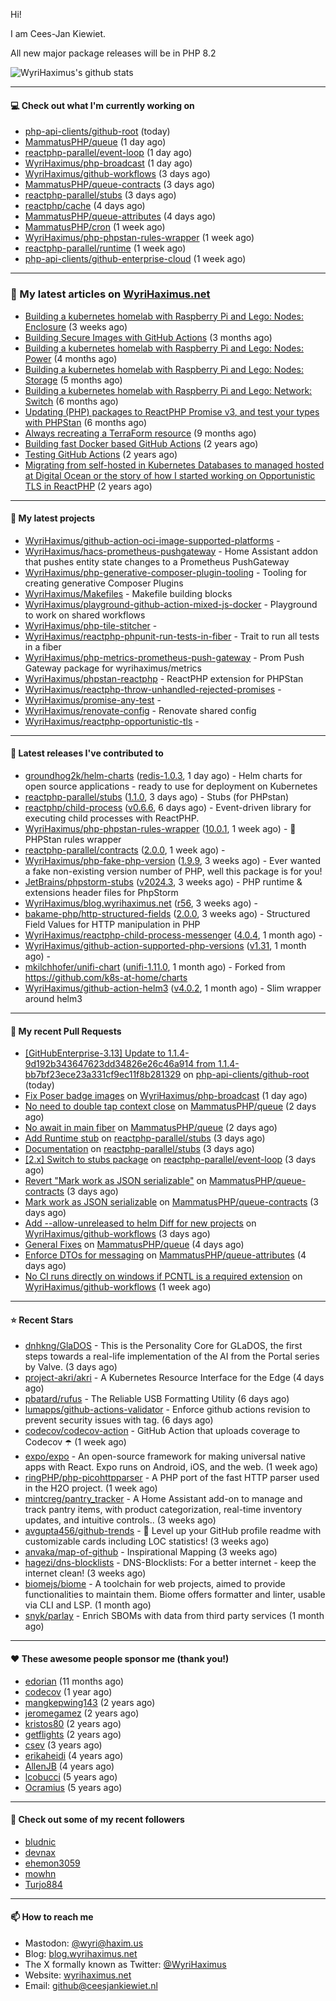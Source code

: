 Hi!

I am Cees-Jan Kiewiet.

All new major package releases will be in PHP 8.2

![WyriHaximus's github stats](https://github-readme-stats.vercel.app/api?username=WyriHaximus&show_icons=true)

---

#### 💻 Check out what I'm currently working on

- [php-api-clients/github-root](https://github.com/php-api-clients/github-root) (today)
- [MammatusPHP/queue](https://github.com/MammatusPHP/queue) (1 day ago)
- [reactphp-parallel/event-loop](https://github.com/reactphp-parallel/event-loop) (1 day ago)
- [WyriHaximus/php-broadcast](https://github.com/WyriHaximus/php-broadcast) (1 day ago)
- [WyriHaximus/github-workflows](https://github.com/WyriHaximus/github-workflows) (3 days ago)
- [MammatusPHP/queue-contracts](https://github.com/MammatusPHP/queue-contracts) (3 days ago)
- [reactphp-parallel/stubs](https://github.com/reactphp-parallel/stubs) (3 days ago)
- [reactphp/cache](https://github.com/reactphp/cache) (4 days ago)
- [MammatusPHP/queue-attributes](https://github.com/MammatusPHP/queue-attributes) (4 days ago)
- [MammatusPHP/cron](https://github.com/MammatusPHP/cron) (1 week ago)
- [WyriHaximus/php-phpstan-rules-wrapper](https://github.com/WyriHaximus/php-phpstan-rules-wrapper) (1 week ago)
- [reactphp-parallel/runtime](https://github.com/reactphp-parallel/runtime) (1 week ago)
- [php-api-clients/github-enterprise-cloud](https://github.com/php-api-clients/github-enterprise-cloud) (1 week ago)

---

### 📜 My latest articles on [WyriHaximus.net](https://blog.wyrihaximus.net/)

- [Building a kubernetes homelab with Raspberry Pi and Lego: Nodes: Enclosure](https://blog.wyrihaximus.net/2024/12/building-a-kubernetes-homelab-with-raspberry-pies-and-lego-nodes-enclosure/) (3 weeks ago)
- [Building Secure Images with GitHub Actions](https://blog.wyrihaximus.net/2024/10/building-secure-images-with-github-actions/) (3 months ago)
- [Building a kubernetes homelab with Raspberry Pi and Lego: Nodes: Power](https://blog.wyrihaximus.net/2024/09/building-a-kubernetes-homelab-with-raspberry-pies-and-lego-nodes-power/) (4 months ago)
- [Building a kubernetes homelab with Raspberry Pi and Lego: Nodes: Storage](https://blog.wyrihaximus.net/2024/08/building-a-kubernetes-homelab-with-raspberry-pies-and-lego-nodes-storage/) (5 months ago)
- [Building a kubernetes homelab with Raspberry Pi and Lego: Network: Switch](https://blog.wyrihaximus.net/2024/07/building-a-kubernetes-homelab-with-raspberry-pies-and-lego-network-switch/) (6 months ago)
- [Updating (PHP) packages to ReactPHP Promise v3, and test your types with PHPStan](https://blog.wyrihaximus.net/2024/06/updating-php-packages-to-reactphp-promise-v3--and-test-your-types-with-phpstan/) (6 months ago)
- [Always recreating a TerraForm resource](https://blog.wyrihaximus.net/2024/04/always-recreating-a-terraform-resource/) (9 months ago)
- [Building fast Docker based GitHub Actions](https://blog.wyrihaximus.net/2023/03/building-fast-docker-based-github-actions/) (2 years ago)
- [Testing GitHub Actions](https://blog.wyrihaximus.net/2023/03/testing-github-actions/) (2 years ago)
- [Migrating from self-hosted in Kubernetes Databases to managed hosted at Digital Ocean or the story of how I started working on Opportunistic TLS in ReactPHP](https://blog.wyrihaximus.net/2023/01/migrating-from-self-hosted-in-k8s-databases-to-managed-hosted-at-digital-ocean/) (2 years ago)

---

#### 🌱 My latest projects

- [WyriHaximus/github-action-oci-image-supported-platforms](https://github.com/WyriHaximus/github-action-oci-image-supported-platforms) - 
- [WyriHaximus/hacs-prometheus-pushgateway](https://github.com/WyriHaximus/hacs-prometheus-pushgateway) - Home Assistant addon that pushes entity state changes to a Prometheus PushGateway
- [WyriHaximus/php-generative-composer-plugin-tooling](https://github.com/WyriHaximus/php-generative-composer-plugin-tooling) - Tooling for creating generative Composer Plugins
- [WyriHaximus/Makefiles](https://github.com/WyriHaximus/Makefiles) - Makefile building blocks
- [WyriHaximus/playground-github-action-mixed-js-docker](https://github.com/WyriHaximus/playground-github-action-mixed-js-docker) - Playground to work on shared workflows
- [WyriHaximus/php-tile-stitcher](https://github.com/WyriHaximus/php-tile-stitcher) - 
- [WyriHaximus/reactphp-phpunit-run-tests-in-fiber](https://github.com/WyriHaximus/reactphp-phpunit-run-tests-in-fiber) - Trait to run all tests in a fiber
- [WyriHaximus/php-metrics-prometheus-push-gateway](https://github.com/WyriHaximus/php-metrics-prometheus-push-gateway) - Prom Push Gateway package for wyrihaximus/metrics
- [WyriHaximus/phpstan-reactphp](https://github.com/WyriHaximus/phpstan-reactphp) - ReactPHP extension for PHPStan
- [WyriHaximus/reactphp-throw-unhandled-rejected-promises](https://github.com/WyriHaximus/reactphp-throw-unhandled-rejected-promises) - 
- [WyriHaximus/promise-any-test](https://github.com/WyriHaximus/promise-any-test) - 
- [WyriHaximus/renovate-config](https://github.com/WyriHaximus/renovate-config) - Renovate shared config
- [WyriHaximus/reactphp-opportunistic-tls](https://github.com/WyriHaximus/reactphp-opportunistic-tls) - 

---

#### 🔭 Latest releases I've contributed to

- [groundhog2k/helm-charts](https://github.com/groundhog2k/helm-charts) ([redis-1.0.3](https://github.com/groundhog2k/helm-charts/releases/tag/redis-1.0.3), 1 day ago) - Helm charts for open source applications - ready to use for deployment on Kubernetes
- [reactphp-parallel/stubs](https://github.com/reactphp-parallel/stubs) ([1.1.0](https://github.com/reactphp-parallel/stubs/releases/tag/1.1.0), 3 days ago) - Stubs (for PHPstan)
- [reactphp/child-process](https://github.com/reactphp/child-process) ([v0.6.6](https://github.com/reactphp/child-process/releases/tag/v0.6.6), 6 days ago) - Event-driven library for executing child processes with ReactPHP.
- [WyriHaximus/php-phpstan-rules-wrapper](https://github.com/WyriHaximus/php-phpstan-rules-wrapper) ([10.0.1](https://github.com/WyriHaximus/php-phpstan-rules-wrapper/releases/tag/10.0.1), 1 week ago) - 🌯 PHPStan rules wrapper
- [reactphp-parallel/contracts](https://github.com/reactphp-parallel/contracts) ([2.0.0](https://github.com/reactphp-parallel/contracts/releases/tag/2.0.0), 1 week ago) - 
- [WyriHaximus/php-fake-php-version](https://github.com/WyriHaximus/php-fake-php-version) ([1.9.9](https://github.com/WyriHaximus/php-fake-php-version/releases/tag/1.9.9), 3 weeks ago) - Ever wanted a fake non-existing version number of PHP, well this package is for you!
- [JetBrains/phpstorm-stubs](https://github.com/JetBrains/phpstorm-stubs) ([v2024.3](https://github.com/JetBrains/phpstorm-stubs/releases/tag/v2024.3), 3 weeks ago) - PHP runtime &amp; extensions header files for PhpStorm
- [WyriHaximus/blog.wyrihaximus.net](https://github.com/WyriHaximus/blog.wyrihaximus.net) ([r56](https://github.com/WyriHaximus/blog.wyrihaximus.net/releases/tag/r56), 3 weeks ago) - 
- [bakame-php/http-structured-fields](https://github.com/bakame-php/http-structured-fields) ([2.0.0](https://github.com/bakame-php/http-structured-fields/releases/tag/2.0.0), 3 weeks ago) - Structured Field Values for HTTP manipulation in PHP
- [WyriHaximus/reactphp-child-process-messenger](https://github.com/WyriHaximus/reactphp-child-process-messenger) ([4.0.4](https://github.com/WyriHaximus/reactphp-child-process-messenger/releases/tag/4.0.4), 1 month ago) - 
- [WyriHaximus/github-action-supported-php-versions](https://github.com/WyriHaximus/github-action-supported-php-versions) ([v1.31](https://github.com/WyriHaximus/github-action-supported-php-versions/releases/tag/v1.31), 1 month ago) - 
- [mkilchhofer/unifi-chart](https://github.com/mkilchhofer/unifi-chart) ([unifi-1.11.0](https://github.com/mkilchhofer/unifi-chart/releases/tag/unifi-1.11.0), 1 month ago) - Forked from https://github.com/k8s-at-home/charts
- [WyriHaximus/github-action-helm3](https://github.com/WyriHaximus/github-action-helm3) ([v4.0.2](https://github.com/WyriHaximus/github-action-helm3/releases/tag/v4.0.2), 1 month ago) - Slim wrapper around helm3

---

#### 🔨 My recent Pull Requests

- [[GitHubEnterprise-3.13] Update to 1.1.4-9d192b343647623dd34826e26c46a914 from 1.1.4-bb7bf23ece23a331cf9ec11f8b281329](https://github.com/php-api-clients/github-root/pull/1428) on [php-api-clients/github-root](https://github.com/php-api-clients/github-root) (today)
- [Fix Poser badge images](https://github.com/WyriHaximus/php-broadcast/pull/291) on [WyriHaximus/php-broadcast](https://github.com/WyriHaximus/php-broadcast) (1 day ago)
- [No need to double tap context close](https://github.com/MammatusPHP/queue/pull/10) on [MammatusPHP/queue](https://github.com/MammatusPHP/queue) (2 days ago)
- [No await in main fiber](https://github.com/MammatusPHP/queue/pull/9) on [MammatusPHP/queue](https://github.com/MammatusPHP/queue) (2 days ago)
- [Add Runtime stub](https://github.com/reactphp-parallel/stubs/pull/7) on [reactphp-parallel/stubs](https://github.com/reactphp-parallel/stubs) (3 days ago)
- [Documentation](https://github.com/reactphp-parallel/stubs/pull/6) on [reactphp-parallel/stubs](https://github.com/reactphp-parallel/stubs) (3 days ago)
- [[2.x] Switch to stubs package](https://github.com/reactphp-parallel/event-loop/pull/62) on [reactphp-parallel/event-loop](https://github.com/reactphp-parallel/event-loop) (3 days ago)
- [Revert &#34;Mark work as JSON serializable&#34;](https://github.com/MammatusPHP/queue-contracts/pull/7) on [MammatusPHP/queue-contracts](https://github.com/MammatusPHP/queue-contracts) (3 days ago)
- [Mark work as JSON serializable](https://github.com/MammatusPHP/queue-contracts/pull/6) on [MammatusPHP/queue-contracts](https://github.com/MammatusPHP/queue-contracts) (3 days ago)
- [Add --allow-unreleased to helm Diff for new projects](https://github.com/WyriHaximus/github-workflows/pull/57) on [WyriHaximus/github-workflows](https://github.com/WyriHaximus/github-workflows) (3 days ago)
- [General Fixes](https://github.com/MammatusPHP/queue/pull/8) on [MammatusPHP/queue](https://github.com/MammatusPHP/queue) (4 days ago)
- [Enforce DTOs for messaging](https://github.com/MammatusPHP/queue-attributes/pull/7) on [MammatusPHP/queue-attributes](https://github.com/MammatusPHP/queue-attributes) (4 days ago)
- [No CI runs directly on windows if PCNTL is a required extension](https://github.com/WyriHaximus/github-workflows/pull/56) on [WyriHaximus/github-workflows](https://github.com/WyriHaximus/github-workflows) (1 week ago)

---

#### ⭐ Recent Stars

- [dnhkng/GlaDOS](https://github.com/dnhkng/GlaDOS) - This is the Personality Core for GLaDOS, the first steps towards a real-life implementation of the AI from the Portal series by Valve. (3 days ago)
- [project-akri/akri](https://github.com/project-akri/akri) - A Kubernetes Resource Interface for the Edge (4 days ago)
- [pbatard/rufus](https://github.com/pbatard/rufus) - The Reliable USB Formatting Utility (6 days ago)
- [lumapps/github-actions-validator](https://github.com/lumapps/github-actions-validator) - Enforce github actions revision to prevent security issues with tag. (6 days ago)
- [codecov/codecov-action](https://github.com/codecov/codecov-action) - GitHub Action that uploads coverage to Codecov :open_umbrella:  (1 week ago)
- [expo/expo](https://github.com/expo/expo) - An open-source framework for making universal native apps with React. Expo runs on Android, iOS, and the web. (1 week ago)
- [ringPHP/php-picohttpparser](https://github.com/ringPHP/php-picohttpparser) - A PHP port of the fast HTTP parser used in the H2O project. (1 week ago)
- [mintcreg/pantry_tracker](https://github.com/mintcreg/pantry_tracker) - A Home Assistant add-on to manage and track pantry items, with product categorization, real-time inventory updates, and intuitive controls.. (3 weeks ago)
- [avgupta456/github-trends](https://github.com/avgupta456/github-trends) - 🚀 Level up your GitHub profile readme with customizable cards including LOC statistics! (3 weeks ago)
- [anvaka/map-of-github](https://github.com/anvaka/map-of-github) - Inspirational Mapping (3 weeks ago)
- [hagezi/dns-blocklists](https://github.com/hagezi/dns-blocklists) - DNS-Blocklists: For a better internet - keep the internet clean! (3 weeks ago)
- [biomejs/biome](https://github.com/biomejs/biome) - A toolchain for web projects, aimed to provide functionalities to maintain them. Biome offers formatter and linter, usable via CLI and LSP. (1 month ago)
- [snyk/parlay](https://github.com/snyk/parlay) - Enrich SBOMs with data from third party services (1 month ago)

---

#### ❤️ These awesome people sponsor me (thank you!)

- [edorian](https://github.com/edorian) (11 months ago)
- [codecov](https://github.com/codecov) (1 year ago)
- [mangkepwing143](https://github.com/mangkepwing143) (2 years ago)
- [jeromegamez](https://github.com/jeromegamez) (2 years ago)
- [kristos80](https://github.com/kristos80) (2 years ago)
- [getflights](https://github.com/getflights) (2 years ago)
- [csev](https://github.com/csev) (3 years ago)
- [erikaheidi](https://github.com/erikaheidi) (4 years ago)
- [AllenJB](https://github.com/AllenJB) (4 years ago)
- [lcobucci](https://github.com/lcobucci) (5 years ago)
- [Ocramius](https://github.com/Ocramius) (5 years ago)

---

#### 👯 Check out some of my recent followers

- [bludnic](https://github.com/bludnic)
- [devnax](https://github.com/devnax)
- [ehemon3059](https://github.com/ehemon3059)
- [mowhn](https://github.com/mowhn)
- [Turjo884](https://github.com/Turjo884)

---

#### 📫 How to reach me

- Mastodon: [@wyri@haxim.us](https://toot-toot.wyrihaxim.us/@wyri)
- Blog: [blog.wyrihaximus.net](https://blog.wyrihaximus.net/)
- The X formally known as Twitter: [@WyriHaximus](https://twitter.com/WyriHaximus)
- Website: [wyrihaximus.net](https://wyrihaximus.net/)
- Email: [github@ceesjankiewiet.nl](mailto:github@ceesjankiewiet.nl)

